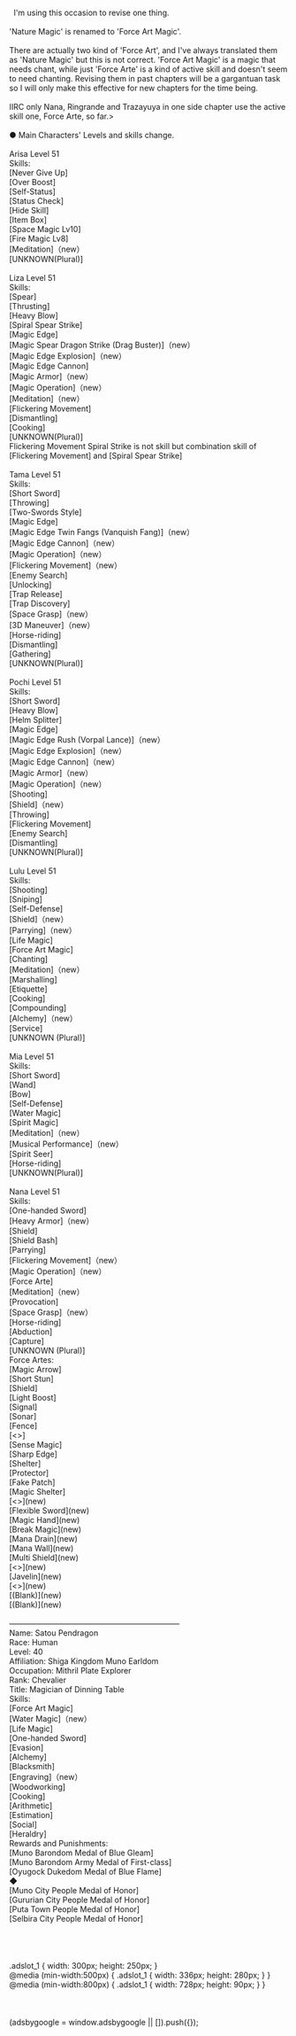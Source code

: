 <br/>
 <TLN:<br/>
I'm using this occasion to revise one thing.<br/>
<br/>
'Nature Magic' is renamed to 'Force Art Magic'. <br/>
<br/>
There are actually two kind of 'Force Art', and I've always translated them as 'Nature Magic' but this is not correct. 'Force Art Magic' is a magic that needs chant, while just 'Force Arte' is a kind of active skill and doesn't seem to need chanting. Revising them in past chapters will be a gargantuan task so I will only make this effective for new chapters for the time being.<br/>
<br/>
IIRC only Nana, Ringrande and Trazayuya in one side chapter use the active skill one, Force Arte, so far.><br/>
<br/>
● Main Characters' Levels and skills change.<br/>
<br/>
Arisa Level 51<br/>
Skills:<br/>
[Never Give Up]<br/>
[Over Boost]<br/>
[Self-Status]<br/>
[Status Check]<br/>
[Hide Skill]<br/>
[Item Box]<br/>
[Space Magic Lv10]<br/>
[Fire Magic Lv8]<br/>
[Meditation]（new）<br/>
[UNKNOWN(Plural)]<br/>
<br/>
Liza Level 51<br/>
Skills:<br/>
[Spear]<br/>
[Thrusting]<br/>
[Heavy Blow]<br/>
[Spiral Spear Strike]<br/>
[Magic Edge]<br/>
[Magic Spear Dragon Strike (Drag Buster)]（new）<br/>
[Magic Edge Explosion]（new）<br/>
[Magic Edge Cannon]<br/>
[Magic Armor]（new）<br/>
[Magic Operation]（new）<br/>
[Meditation]（new）<br/>
[Flickering Movement]<br/>
[Dismantling]<br/>
[Cooking]<br/>
[UNKNOWN(Plural)]<br/>
Flickering Movement Spiral Strike is not skill but combination skill of [Flickering Movement] and [Spiral Spear Strike]<br/>
<br/>
Tama Level 51<br/>
Skills:<br/>
[Short Sword]<br/>
[Throwing]<br/>
[Two-Swords Style]<br/>
[Magic Edge]<br/>
[Magic Edge Twin Fangs (Vanquish Fang)]（new）<br/>
[Magic Edge Cannon]（new）<br/>
[Magic Operation]（new）<br/>
[Flickering Movement]（new）<br/>
[Enemy Search]<br/>
[Unlocking]<br/>
[Trap Release]<br/>
[Trap Discovery]<br/>
[Space Grasp]（new）<br/>
[3D Maneuver]（new）<br/>
[Horse-riding]<br/>
[Dismantling]<br/>
[Gathering]<br/>
[UNKNOWN(Plural)]<br/>
<br/>
Pochi Level 51<br/>
Skills:<br/>
[Short Sword]<br/>
[Heavy Blow]<br/>
[Helm Splitter]<br/>
[Magic Edge]<br/>
[Magic Edge Rush (Vorpal Lance)]（new）<br/>
[Magic Edge Explosion]（new）<br/>
[Magic Edge Cannon]（new）<br/>
[Magic Armor]（new）<br/>
[Magic Operation]（new）<br/>
[Shooting]<br/>
[Shield]（new）<br/>
[Throwing]<br/>
[Flickering Movement]<br/>
[Enemy Search]<br/>
[Dismantling]<br/>
[UNKNOWN(Plural)]<br/>
<br/>
Lulu Level 51<br/>
Skills:<br/>
[Shooting]<br/>
[Sniping]<br/>
[Self-Defense]<br/>
[Shield]（new）<br/>
[Parrying]（new）<br/>
[Life Magic]<br/>
[Force Art Magic]<br/>
[Chanting]<br/>
[Meditation]（new）<br/>
[Marshalling]<br/>
[Etiquette]<br/>
[Cooking]<br/>
[Compounding]<br/>
[Alchemy]（new）<br/>
[Service]<br/>
[UNKNOWN (Plural)]<br/>
<br/>
Mia Level 51<br/>
Skills:<br/>
[Short Sword]<br/>
[Wand]<br/>
[Bow]<br/>
[Self-Defense]<br/>
[Water Magic]<br/>
[Spirit Magic]<br/>
[Meditation]（new）<br/>
[Musical Performance]（new）<br/>
[Spirit Seer]<br/>
[Horse-riding]<br/>
[UNKNOWN(Plural)]<br/>
<br/>
Nana Level 51<br/>
Skills:<br/>
[One-handed Sword]<br/>
[Heavy Armor]（new）<br/>
[Shield]<br/>
[Shield Bash]<br/>
[Parrying]<br/>
[Flickering Movement]（new）<br/>
[Magic Operation]（new）<br/>
[Force Arte]<br/>
[Meditation]（new）<br/>
[Provocation]<br/>
[Space Grasp]（new）<br/>
[Horse-riding]<br/>
[Abduction]<br/>
[Capture]<br/>
[UNKNOWN (Plural)]<br/>
Force Artes:<br/>
[Magic Arrow]<br/>
[Short Stun]<br/>
[Shield]<br/>
[Light Boost]<br/>
[Signal]<br/>
[Sonar]<br/>
[Fence]<br/>
[<<Floating Board>>]<br/>
[Sense Magic]<br/>
[Sharp Edge]<br/>
[Shelter]<br/>
[Protector]<br/>
[Fake Patch]<br/>
[Magic Shelter]<br/>
[<<Flexible Shield>>](new)<br/>
[Flexible Sword](new)<br/>
[Magic Hand](new)<br/>
[Break Magic](new)<br/>
[Mana Drain](new)<br/>
[Mana Wall](new)<br/>
[Multi Shield](new)<br/>
[<<Multi Mana Scale>>](new)<br/>
[Javelin](new)<br/>
[<<Multiple Javelin>>](new)<br/>
[(Blank)](new)<br/>
[(Blank)](new)<br/>
<br/>
――――――――――――――――――――――<br/>
Name: Satou Pendragon<br/>
Race: Human<br/>
Level: 40<br/>
Affiliation: Shiga Kingdom Muno Earldom<br/>
Occupation: Mithril Plate Explorer<br/>
Rank: Chevalier<br/>
Title: Magician of Dinning Table<br/>
Skills:<br/>
[Force Art Magic]<br/>
[Water Magic]（new）<br/>
[Life Magic]<br/>
[One-handed Sword]<br/>
[Evasion]<br/>
[Alchemy]<br/>
[Blacksmith]<br/>
[Engraving]（new）<br/>
[Woodworking]<br/>
[Cooking]<br/>
[Arithmetic]<br/>
[Estimation]<br/>
[Social]<br/>
[Heraldry]<br/>
Rewards and Punishments:<br/>
[Muno Barondom Medal of Blue Gleam]<br/>
[Muno Barondom Army Medal of First-class]<br/>
[Oyugock Dukedom Medal of Blue Flame]<br/>
◆<br/>
[Muno City People Medal of Honor]<br/>
[Gururian City People Medal of Honor]<br/>
[Puta Town People Medal of Honor] <br/>
[Selbira City People Medal of Honor]<br/>
<br/>
<br/>
<br/>
<br/>
.adslot_1 { width: 300px; height: 250px; }<br/>
@media (min-width:500px) { .adslot_1 { width: 336px; height: 280px; } }<br/>
@media (min-width:800px) { .adslot_1 { width: 728px; height: 90px; } }<br/>
<br/>
<br/>
<br/>
(adsbygoogle = window.adsbygoogle || []).push({});<br/>
<br/>
<br/>
<br/>
<br/>
